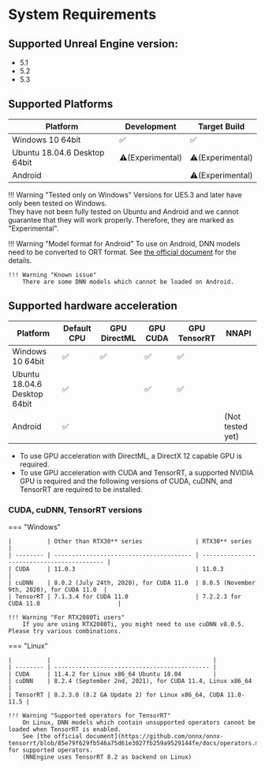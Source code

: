 # System Requirements

## Supported Unreal Engine version:

- 5.1
- 5.2
- 5.3

## Supported Platforms

| Platform                   | Development | Target Build |
| -------------------------- | ----------- | ------------ |
| Windows 10 64bit           | ✅          | ✅          |
| Ubuntu 18.04.6 Desktop 64bit | ⚠️(Experimental) | ⚠️(Experimental) | 
| Android                    |             | ⚠️(Experimental) |

!!! Warning "Tested only on Windows"
    Versions for UE5.3 and later have only been tested on Windows.  
    They have not been fully tested on Ubuntu and Android and we cannot guarantee that they will work properly. Therefore, they are marked as "Experimental".

!!! Warning "Model format for Android"
    To use on Android, DNN models need to be converted to ORT format. See [the official document](https://onnxruntime.ai/docs/reference/ort-format-models.html#convert-onnx-models-to-ort-format) for the details.

    !!! Warning "Known issue"
        There are some DNN models which cannot be loaded on Android.

## Supported hardware acceleration 

| Platform                   | Default CPU | GPU DirectML | GPU CUDA | GPU TensorRT | NNAPI |
| -------------------------- | ----------- | ------------ | -------- |------------- | ----- |
| Windows 10 64bit           | ✅          | ✅          | ✅       | ✅          |       |
| Ubuntu 18.04.6 Desktop 64bit | ✅          |              | ✅      | ✅          |        |
| Android                    | ✅          |              |          |             | (Not tested yet) |

- To use GPU acceleration with DirectML, a DirectX 12 capable GPU is required.
- To use GPU acceleration with CUDA and TensorRT, a supported NVIDIA GPU is required and the following versions of CUDA, cuDNN, and TensorRT are required to be installed. 

### CUDA, cuDNN, TensorRT versions

=== "Windows"

    |          | Other than RTX30** series               | RTX30** series                             |
    | -------- | --------------------------------------- | ------------------------------------------ |
    | CUDA     | 11.0.3                                  | 11.0.3                                     |
    | cuDNN    | 8.0.2 (July 24th, 2020), for CUDA 11.0  | 8.0.5 (November 9th, 2020), for CUDA 11.0  |
    | TensorRT | 7.1.3.4 for CUDA 11.0                   | 7.2.2.3 for CUDA 11.0                      |

    !!! Warning "For RTX2080Ti users"
        If you are using RTX2080Ti, you might need to use cuDNN v8.0.5. Please try various combinations.  

=== "Linux"

    |          |                                              |
    | -------- | -------------------------------------------- |
    | CUDA     | 11.4.2 for Linux x86_64 Ubuntu 18.04         |
    | cuDNN    | 8.2.4 (September 2nd, 2021), for CUDA 11.4, Linux x86_64 |
    | TensorRT | 8.2.3.0 (8.2 GA Update 2) for Linux x86_64, CUDA 11.0-11.5 |

    !!! Warning "Supported operators for TensorRT"
        On Linux, DNN models which contain unsupported operators cannot be loaded when TensorRT is enabled.  
        See [the official document](https://github.com/onnx/onnx-tensorrt/blob/85e79f629fb546a75d61e3027fb259a9529144fe/docs/operators.md) for supported operators.  
        (NNEngine uses TensorRT 8.2 as backend on Linux)
